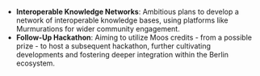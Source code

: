 
- **Interoperable Knowledge Networks**: Ambitious plans to develop a network of interoperable knowledge bases, using platforms like Murmurations for wider community engagement.
- **Follow-Up Hackathon**: Aiming to utilize Moos credits - from a possible prize - to host a subsequent hackathon, further cultivating developments and fostering deeper integration within the Berlin ecosystem.